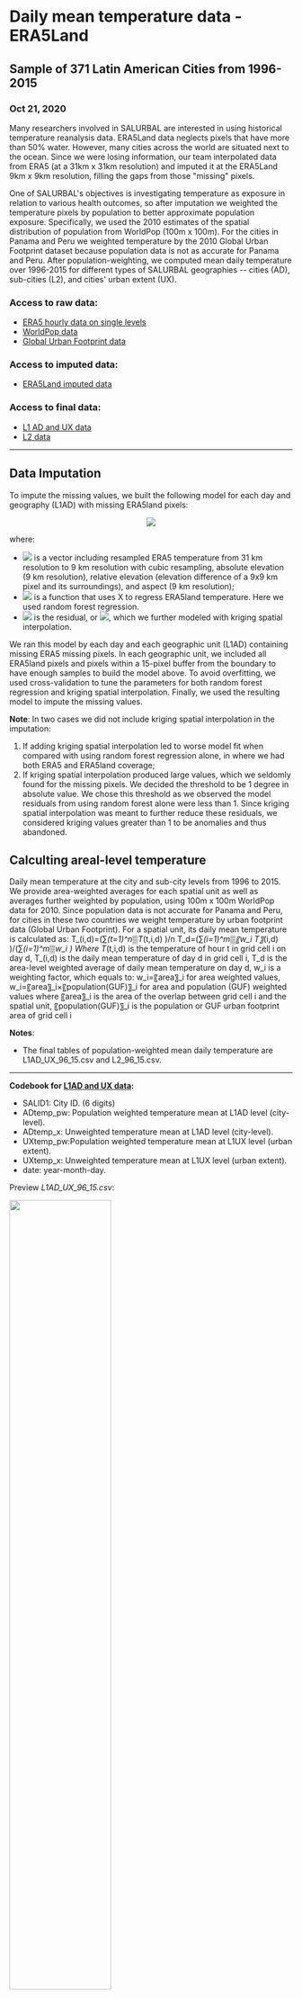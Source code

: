 
# Daily mean temperature data - ERA5Land
## Sample of 371 Latin American Cities from 1996-2015
### Oct 21, 2020

Many researchers involved in SALURBAL are interested in using historical temperature reanalysis data. ERA5Land data neglects pixels that have more than 50% water. However, many cities across the world are situated next to the ocean. Since we were losing information, our team interpolated data from ERA5 (at a 31km x 31km resolution) and imputed it at the ERA5Land 9km x 9km resolution, filling the gaps from those "missing" pixels.

One of SALURBAL's objectives is investigating temperature as exposure in relation to various health outcomes, so after imputation we weighted the temperature pixels by population to better approximate population exposure. Specifically, we used the 2010 estimates of the spatial distribution of population from WorldPop (100m x 100m). For the cities in Panama and Peru we weighted temperature by the 2010 Global Urban Footprint dataset because population data is not as accurate for Panama and Peru. After population-weighting, we computed mean daily temperature over 1996-2015 for different types of SALURBAL geographies -- cities (AD), sub-cities (L2), and cities' urban extent (UX). 

### Access to raw data:
- [ERA5 hourly data on single levels](https://cds.climate.copernicus.eu/cdsapp#!/dataset/reanalysis-era5-single-levels?tab=overview)
- [WorldPop data](https://www.worldpop.org/project/categories?id=3)
- [Global Urban Footprint data](https://drive.google.com/drive/folders/1_NM6c_SDAqb0LAOXt8LpbTT7eIL3HgAY)

### Access to imputed data:
- [ERA5Land imputed data](https://drive.google.com/drive/folders/1Eps9MGcVt_7Yn32Yboub3FVZZnQVrD14?usp=sharing)

### Access to final data:
- [L1 AD and UX data](https://drive.google.com/file/d/1Is1w0Oq5boAW6SlGlMWNP3C1IeiRey8R/view?usp=sharing)
- [L2 data](https://drive.google.com/file/d/1oa72qk_2zzbePTr9kCKzKs4DxhZl7I5Z/view?usp=sharing)

---

## Data Imputation


To impute the missing values, we built the following model for each day and geography (L1AD) with missing ERA5land pixels: 
<p align="center">
<img src="https://render.githubusercontent.com/render/math?math=ERA5land=f(X)%2B\epsilon">
</p>

where:
- <img src="https://render.githubusercontent.com/render/math?math=$X$"> is a vector including resampled ERA5 temperature from 31 km resolution to 9 km resolution with cubic resampling, absolute elevation (9 km resolution), relative elevation (elevation difference of a 9x9 km pixel and its surroundings), and aspect (9 km resolution);  
- <img src="https://render.githubusercontent.com/render/math?math=f(X)"> is a function that uses X to regress ERA5land temperature. Here we used random forest regression.  
- <img src="https://render.githubusercontent.com/render/math?math=\epsilon"> is the residual, or <img src="https://render.githubusercontent.com/render/math?math=ERA5land-f(X)">, which we further modeled with kriging spatial interpolation.  

We ran this model by each day and each geographic unit (L1AD) containing missing ERA5 missing pixels. In each geographic unit, we included all ERA5land pixels and pixels within a 15-pixel buffer from the boundary to have enough samples to build the model above. To avoid overfitting, we used cross-validation to tune the parameters for both random forest regression and kriging spatial interpolation. Finally, we used the resulting model to impute the missing values.  

**Note**: In two cases we did not include kriging spatial interpolation in the imputation:
1. If adding kriging spatial interpolation led to worse model fit when compared with using random forest regression alone, in where we had both ERA5 and ERA5land coverage;
2. If kriging spatial interpolation produced large values, which we seldomly found for the missing pixels. We decided the threshold to be 1 degree in absolute value. We chose this threshold as we observed the model residuals from using random forest alone were less than 1. Since kriging spatial interpolation was meant to further reduce these residuals, we considered kriging values greater than 1 to be anomalies and thus abandoned. 

## Calculting areal-level temperature 
Daily mean temperature at the city and sub-city levels from 1996 to 2015. We provide area-weighted averages for each spatial unit as well as averages further weighted by population, using 100m x 100m WorldPop data for 2010. Since population data is not accurate for Panama and Peru, for cities in these two countries we weight temperature by urban footprint data (Global Urban Footprint). 
For a spatial unit, its daily mean temperature is calculated as:
T_(i,d)=(∑_(t=1)^n▒T_(t,i,d) )/n
T_d=(∑_(i=1)^m▒〖w_i T〗_(i,d) )/(∑_(i=1)^m▒w_i )
Where T_(t,i,d) is the temperature of hour t in grid cell i on day d, T_(i,d) is the daily mean temperature of day d in grid cell i, T_d is the area-level weighted average of daily mean temperature on day d, w_i is a weighting factor, which equals to:
w_i=〖area〗_i                                                   for area weighted values,
w_i=〖area〗_i×〖population(GUF)〗_i          for area and population (GUF) weighted values
where 〖area〗_i is the area of the overlap between grid cell i and the spatial unit, 〖population(GUF)〗_i is the population or GUF urban footprint area of grid cell i



**Notes**:  
- The final tables of population-weighted mean daily temperature are L1AD_UX_96_15.csv and L2_96_15.csv. 
---

**Codebook for [L1AD and UX data](https://drive.google.com/file/d/1Is1w0Oq5boAW6SlGlMWNP3C1IeiRey8R/view?usp=sharing):**  
- SALID1: City ID. (6 digits)
- ADtemp_pw: Population weighted temperature mean at L1AD level (city-level). 
- ADtemp_x: Unweighted temperature mean at L1AD level (city-level). 
- UXtemp_pw:Population weighted temperature mean at L1UX level (urban extent). 
- UXtemp_x:  Unweighted temperature mean at L1UX level (urban extent). 
- date: year-month-day.

Preview *L1AD_UX_96_15.csv*:  

<img src="scripts/L1_preview.png" align="center" width="60%">

**Codebook for [L2 data](https://drive.google.com/file/d/1oa72qk_2zzbePTr9kCKzKs4DxhZl7I5Z/view?usp=sharing):**  
- SALID2: Sub-city ID (8 digits). 
- L2temp_pw: Population weighted temperature mean at L2 level (sub-city). 
- L2temp_x: Unweighted temperature mean at L2 level (sub-city). 
- date: year-month-day. 

Preview *L2_96_15.csv*:  

<img src="scripts/L2_preview.png" align="center" width="40%">

**Contact:** 
- Yang Ju (yangju90@berkeley.edu)
- Irene Farah (irenef@berkeley.edu)
- Maryia Bakhtsiyarava (mariab@berkeley.edu)

